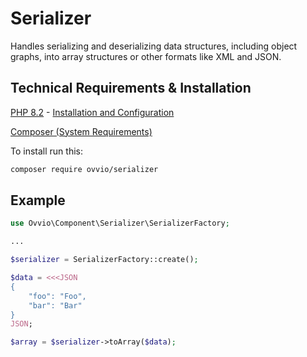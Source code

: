 # Serializer

Handles serializing and deserializing data structures, including object graphs, into array structures or other formats like XML and JSON.

## Technical Requirements & Installation

[PHP 8.2](https://www.php.net/releases/8.2/en.php) - [Installation and Configuration](https://www.php.net/manual/en/install.php)

[Composer (System Requirements)](https://getcomposer.org/doc/00-intro.md#system-requirements)

To install run this:

```bash
composer require ovvio/serializer
```

## Example

```php
use Ovvio\Component\Serializer\SerializerFactory;

...

$serializer = SerializerFactory::create();

$data = <<<JSON
{
    "foo": "Foo",
    "bar": "Bar"
}
JSON;

$array = $serializer->toArray($data);
```